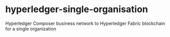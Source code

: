 # hyperledger-single-organisation
Hyperledger Composer business network to Hyperledger Fabric blockchain  for a single organization
